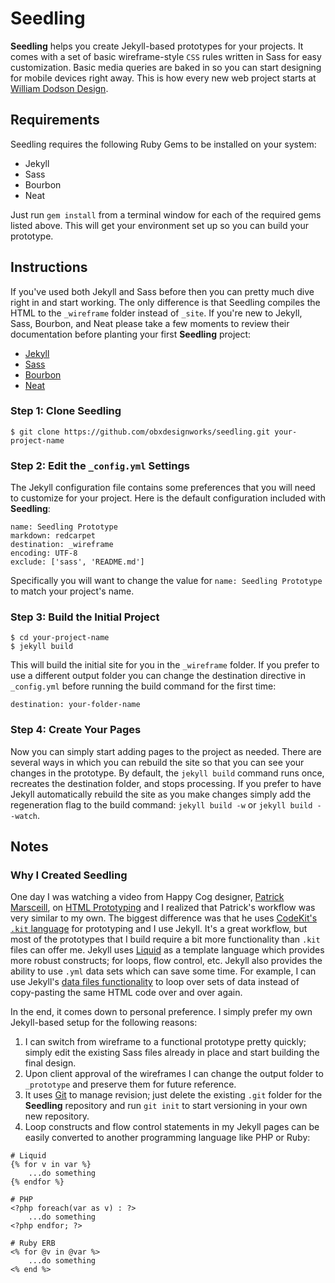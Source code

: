 # Seedling

**Seedling** helps you create Jekyll-based prototypes for your projects. It comes with a set of basic wireframe-style `CSS` rules written in Sass for easy customization. Basic media queries are baked in so you can start designing for mobile devices right away. This is how every new web project starts at [William Dodson Design](http://williamdodson.co/).

## Requirements

Seedling requires the following Ruby Gems to be installed on your system:

* Jekyll
* Sass
* Bourbon
* Neat

Just run `gem install` from a terminal window for each of the required gems listed above. This will get your environment set up so you can build your prototype.

## Instructions

If you've used both Jekyll and Sass before then you can pretty much dive right in and start working. The only difference is that Seedling compiles the HTML to the `_wireframe` folder instead of `_site`. If you're new to Jekyll, Sass, Bourbon, and Neat please take a few moments to review their documentation before planting your first **Seedling** project:

* [Jekyll](http://jekyllrb.com/)
* [Sass](http://sass-lang.com/)
* [Bourbon](http://bourbon.io/)
* [Neat](http://neat.bourbon.io/)

### Step 1: Clone Seedling

```
$ git clone https://github.com/obxdesignworks/seedling.git your-project-name
```

### Step 2: Edit the `_config.yml` Settings

The Jekyll configuration file contains some preferences that you will need to customize for your project. Here is the default configuration included with **Seedling**:

```
name: Seedling Prototype
markdown: redcarpet
destination: _wireframe
encoding: UTF-8
exclude: ['sass', 'README.md']
```

Specifically you will want to change the value for `name: Seedling Prototype` to match your project's name.

### Step 3: Build the Initial Project

```
$ cd your-project-name
$ jekyll build
```

This will build the initial site for you in the `_wireframe` folder. If you prefer to use a different output folder you can change the destination directive in `_config.yml` before running the build command for the first time: 

```
destination: your-folder-name
```

### Step 4: Create Your Pages

Now you can simply start adding pages to the project as needed. There are several ways in which you can rebuild the site so that you can see your changes in the prototype. By default, the `jekyll build` command runs once, recreates the destination folder, and stops processing. If you prefer to have Jekyll automatically rebuild the site as you make changes simply add the regeneration flag to the build command: `jekyll build -w` or `jekyll build --watch`. 

## Notes

### Why I Created Seedling

One day I was watching a video from Happy Cog designer, [Patrick Marsceill](http://happycog.com/marsceill), on [HTML Prototyping](http://mijingo.com/products/screencasts/html-prototyping) and I realized that Patrick's workflow was very similar to my own. The biggest difference was that he uses [CodeKit's `.kit` language](https://incident57.com/codekit/kit.php) for prototyping and I use Jekyll. It's a great workflow, but most of the prototypes that I build require a bit more functionality than `.kit` files can offer me. Jekyll uses [Liquid](http://liquidmarkup.org/) as a template language which provides more robust constructs; for loops, flow control, etc. Jekyll also provides the ability to use `.yml` data sets which can save some time. For example, I can use Jekyll's [data files functionality](http://jekyllrb.com/docs/datafiles/) to loop over sets of data instead of copy-pasting the same HTML code over and over again.

In the end, it comes down to personal preference. I simply prefer my own Jekyll-based setup for the following reasons:

1. I can switch from wireframe to a functional prototype pretty quickly; simply edit the existing Sass files already in place and start building the final design.
2. Upon client approval of the wireframes I can change the output folder to `_prototype` and preserve them for future reference.
3. It uses [Git](http://git-scm.com/) to manage revision; just delete the existing `.git` folder for the **Seedling** repository and run `git init` to start versioning in your own new repository.
4. Loop constructs and flow control statements in my Jekyll pages can be easily converted to another programming language like PHP or Ruby:

```
# Liquid
{% for v in var %}
	...do something
{% endfor %}

# PHP
<?php foreach(var as v) : ?>
	...do something
<?php endfor; ?>

# Ruby ERB
<% for @v in @var %>
	...do something
<% end %>

```
